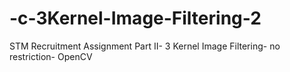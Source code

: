 # -c-3Kernel-Image-Filtering-2
STM Recruitment Assignment Part II- 3 Kernel Image Filtering- no restriction- OpenCV
